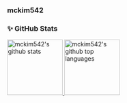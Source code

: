 ### mckim542

### ✨ GitHub Stats

<a href="https://github.com/mckim542">
  <img height="130em" src="https://github-readme-stats-nine-vert-87.vercel.app/api?username=mckim542&show_icons=true&theme=dracula&count_private=true&show_icons=true" alt="mckim542's github stats" />
  <img height="130em" src="https://github-readme-stats-nine-vert-87.vercel.app/api/top-langs/?username=mckim542&layout=compact&theme=dracula" alt="mckim542's github top languages" />
</a>
<br/>

